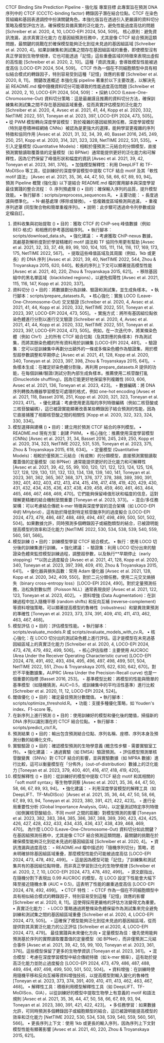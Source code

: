 CTCF Binding Site Prediction Pipeline - 強化版
專案目標
此專案旨在預測 DNA 序列中的 CTCF (CCCTC-binding factor) 轉錄因子潛在結合位點。CTCF 在染色質組織和基因表達調控中扮演關鍵角色。本強化版旨在透過引入更嚴謹的資料切分策略及模型評估方法，確保模型具備真實的泛化能力，避免性能過度高估的問題 [Schreiber et al. 2020, 4, 10, LOCO-EPI 2024, 504, 509]。
核心原則：避免資訊洩漏，追求真實泛化能力
在基因組預測任務中，尤其是像 CTCF 結合預測這類問題，最關鍵的挑戰在於確保模型能夠泛化到從未見過的基因組區域 [Schreiber et al. 2020, 4]。如果訓練集和測試集之間存在基因組區域的重疊，即使模型沒有真正學習到生物學規律，它也可能透過「記憶」這些重疊區域的特徵來表現出虛假的高性能 [Schreiber et al. 2020, 2, 10]。這種「資訊洩漏」會導致模型性能被過度高估 [LOCO-EPI 2024, 504, 509]。
CTCF 作為一個在不同細胞類型中具有相似結合模式的轉錄因子，特別容易受到這種「記憶」效應的影響 [Schreiber et al. 2020, 8, 11]。
關鍵改進概述
本強化版 pipeline 著重於以下主要改進，以解決先前 README.md 檔中隨機資料切分可能導致的性能過度高估問題 [Schreiber et al. 2020, 2, 10, LOCO-EPI 2024, 504, 509]：
•
採納 LOCO (Leave-One-Chromosome-Out) 資料切分策略：這是最嚴謹且推薦的資料切分方法，確保訓練集和測試集之間不存在基因組區域重疊，從而真實評估模型的泛化能力 [Schreiber et al. 2020, 4, Avsec et al. 2021, 41, 44, Kopp et al. 2020, 332, NetTIME 2022, 551, Toneyan et al. 2023, 397, LOCO-EPI 2024, 473, 505]。
•
從 PWM 模型轉向深度學習模型：對於複雜的基因組預測任務，深度學習模型（特別是卷積神經網絡 CNNs）被認為是更強大的選擇，能夠學習更複雜的序列特徵和協同作用 [Avsec et al. 2021, 31, 32, 34, 39, 40, Basset 2016, 245, 249, 250, 251, Kopp et al. 2020, 314, 321, 323, 328, NetTIME 2022, 531, 535]。
•
引入定量模型 (Quantitative Models)：相較於僅預測二元結合的分類模型，直接預測實驗讀取覆蓋值的定量模型（如 BPNet）通常能提供更好的泛化能力和可解釋性，因為它們保留了峰值形狀和幅度的資訊 [Avsec et al. 2021, 39, 42, Toneyan et al. 2023, 361, 376]。
•
加強模型解釋性：利用 DeepLIFT 和 TF-MoDISco 等工具，從訓練好的深度學習模型中提取 CTCF 結合 motif 及其「軟性 motif 語法」 [Avsec et al. 2021, 35, 36, 44, 47, 50, 58, 66, 67, 89, 93, 94]。
預測 Pipeline 概覽 (強化版)
以下是結合 README.md 檔的實用腳本與深度學習最佳實踐的整合流程：
0. 序列預處理 ()
•
目的：確保輸入序列的品質，提升模型效能。
•
執行腳本：scripts/preprocess_sequences.R。
•
主要功能：
◦
長度過濾與標準化。
◦
N-鹼基處理 (移除或替換)。
◦
低複雜度區域檢測與過濾。
◦
重複序列遮罩 (同型聚合物和簡單重複序列)。
•
說明：此步驟可透過命令列參數或設定檔自訂。
1. 資料收集與初始提取 ()
•
目的：獲取 CTCF 的 ChIP-seq 峰值數據（例如 BED 格式）和相應的參考基因組序列。
•
執行腳本：scripts/download_data.sh。
•
強化建議：
◦
考慮獲取 ChIP-nexus 數據，其鹼基對解析度對於學習精確的 motif 語法和 TF 協同作用更有幫助 [Avsec et al. 2021, 32, 33, 37, 49, 89, 99, 100, 104, 105, 111, 114, 116, 117, 169, 173, 175, NetTIME 2022, 567]。
◦
提取這些峰值區域及其周圍（例如，1kb 或更長）的 DNA 序列 [Avsec et al. 2021, 39, 40, NetTIME 2022, 544, Zhou & Troyanskaya 2015, 620, 640]。較長的序列上下文可以顯著提高模型性能 [Avsec et al. 2021, 40, 220, Zhou & Troyanskaya 2015, 621]。
◦
移除基因組中的黑名單區域（blacklisted regions），以避免假陽性 [Avsec et al. 2021, 115, 116, 147, Kopp et al. 2020, 337]。
2. 資料切分 ()
•
目的：將數據劃分為訓練、驗證和測試集，並生成負樣本。
•
執行腳本：scripts/prepare_datasets.R。
•
核心強化：實施 LOCO (Leave-One-Chromosome-Out) 交叉驗證 [Schreiber et al. 2020, 4, Avsec et al. 2021, 41, 44, Kopp et al. 2020, 332, NetTIME 2022, 551, Toneyan et al. 2023, 397, LOCO-EPI 2024, 473, 505]。
◦
實施方式：將所有基因組位點依染色體進行分割以進行交叉驗證 [Schreiber et al. 2020, 4, Avsec et al. 2021, 41, 44, Kopp et al. 2020, 332, NetTIME 2022, 551, Toneyan et al. 2023, 397, LOCO-EPI 2024, 473, 505]。例如，在一次迭代中，將某條染色體（例如 Chr1）上的所有 CTCF 結合位點（及其對應的負樣本）作為測試集，而將其餘染色體的所有資料用於訓練集 [LOCO-EPI 2024, 481]。
◦
驗證集：您可以從訓練集中再劃分出額外的一條或多條染色體作為驗證集，用於模型超參數調整和早期停止 [Avsec et al. 2021, 41, 128, Kopp et al. 2020, 340, Toneyan et al. 2023, 397, 398, Zhou & Troyanskaya 2015, 641]。
◦
負樣本生成：在確定好染色體分割後，再利用 prepare_datasets.R 提供的功能，在每個訓練/驗證/測試分割內部生成負樣本。推薦使用二核苷酸打亂 (Dinucleotide shuffling)，因為它能更好地保留序列複雜性 [603, 606, Avsec et al. 2021, 136, Toneyan et al. 2023, 423]。
◦
數據編碼：將 DNA 序列轉換為機器學習模型可處理的格式，例如 one-hot encoding [Avsec et al. 2021, 118, Basset 2016, 251, Kopp et al. 2020, 321, 323, Toneyan et al. 2023, 417]。
◦
優化建議：考慮使用更高階的序列特徵編碼（例如二核苷酸或三核苷酸編碼），這已被證實能顯著改善某些轉錄因子結合預測的性能，因為它直接捕獲了相鄰核苷酸之間的相關性 [Kopp et al. 2020, 322, 323, 324, 330, 334]。
3. 模型選擇與建構 ()
•
目的：建立用於預測 CTCF 結合的序列模型。
•
README.md 現有方案：創建 PWM。
•
核心強化：推薦使用深度學習模型 (CNNs) [Avsec et al. 2021, 31, 34, Basset 2016, 245, 249, 250, Kopp et al. 2020, 314, 323, NetTIME 2022, 531, 535, Toneyan et al. 2023, 375, Zhou & Troyanskaya 2015, 618, 634]。
◦
定量模型 (Quantitative Models)：相較於僅預測二元結合（有或無）的分類模型，直接預測實驗讀取覆蓋值的定量模型（如 BPNet）通常能提供更好的泛化能力和可解釋性 [Avsec et al. 2021, 39, 42, 55, 99, 100, 120, 121, 122, 123, 124, 125, 126, 127, 128, 129, 130, 131, 132, 133, 134, 138, 139, 140, 141, Toneyan et al. 2023, 361, 362, 365, 367, 368, 371, 376, 377, 378, 388, 389, 390, 391, 392, 401, 402, 403, 412, 413, 414, 415, 416, 417, 418, 419, 420, 429, 430, 431, 432, 434, 435, 436, 437, 438, 439, 458, 459, 460, 461, 463, 464, 465, 466, 467, 468, 469, 470]。它們能夠保留峰值形狀和幅度的信息，這對理解更精確的結合機制至關重要 [Toneyan et al. 2023, 373]。
◦
混合/多任務架構：可以考慮結合傳統 k-mer 特徵與深度學習的混合架構（如 LOCO-EPI 中的 MHybrid），這有助於降低對特定核苷酸序列的過度擬合 [LOCO-EPI 2024, 473, 479, 486, 487, 488, 489, 494, 497, 498, 499, 500, 501, 502, 504]。如果數據允許，同時預測多個轉錄因子或細胞類型的結合，已被證明能提高模型的效率和泛化能力 [NetTIME 2022, 530, 534, 538, 539, 540, 559, 560, 561, 566]。
4. 模型訓練 ()
•
目的：訓練模型學習 CTCF 結合模式。
•
執行：使用 LOCO 切分後的訓練集進行訓練。
•
強化建議：
◦
驗證集：利用 LOCO 切分出來的驗證染色體來監控模型訓練過程，調整超參數，以及執行**早期停止（early stopping）**以防止過度擬合 [Avsec et al. 2021, 41, 128, Kopp et al. 2020, 340, Toneyan et al. 2023, 397, 398, 409, 410, Zhou & Troyanskaya 2015, 641]。
◦
優化器與損失函數：常用 Adam 優化器 [Avsec et al. 2021, 128, Kopp et al. 2020, 342, 409, 550]。對於二元分類任務，使用二元交叉熵損失（binary cross-entropy loss）[LOCO-EPI 2024, 490]。對於定量預測任務，泊松負對數似然（Poisson NLL）通常表現良好 [Avsec et al. 2021, 122, 123, Toneyan et al. 2023, 402]。
◦
資料增強 (Data Augmentation)：在訓練過程中加入隨機平移 (random shifts) 和反向互補 (reverse-complement) 等資料增強策略，可以顯著提高模型的魯棒性（robustness）和變異效果預測的準確性 [Toneyan et al. 2023, 373, 374, 391, 409, 410, 411, 413, 462, 463, 467, 468]。
5. 模型評估 ()
•
目的：評估模型性能。
•
執行腳本：scripts/evaluate_models.R 或 scripts/evaluate_models_with_cv.R。
•
核心強化：在 LOCO 切分出的測試染色體上進行評估。這才是模型在未見過基因組區域上的真實泛化能力 [Schreiber et al. 2020, 4, LOCO-EPI 2024, 473, 478, 479, 492, 499, 506]。
◦
核心評估指標：主要使用 AUCROC (Area Under the Receiver Operating Characteristic curve) [LOCO-EPI 2024, 478, 491, 492, 493, 494, 495, 496, 497, 498, 499, 501, 504, NetTIME 2022, 551, Zhou & Troyanskaya 2015, 622, 630, 642, 670]。對於不平衡數據集，AUPRC (Area Under the Precision-Recall curve) 也是一個重要的指標 [Basset 2016, 253]。
◦
基準模型比較：將模型的性能與簡單的基準模型（如隨機猜測，AUC=0.5，或訓練集中的平均活性基準）進行比較 [Schreiber et al. 2020, 11, 12, LOCO-EPI 2024, 524]。
6. 閾值優化 ()
•
目的：確定最佳預測分數閾值。
•
執行腳本：scripts/optimize_threshold.R。
•
功能：支援多種優化策略，如 Youden's index、F1-score 等。
7. 在新序列上進行預測 ()
•
目的：使用訓練好的模型和優化後的閾值，掃描新的 DNA 序列以識別潛在的 CTCF 結合位點。
•
執行腳本：scripts/predict_ctcf.R。
8. 預測結果 ()
•
目的：輸出包含預測結合位點、序列名稱、座標、序列本身及預測分數的結構化文件。
9. 實驗驗證 ()
•
目的：確認模型預測的生物學意義 (概念性步驟 - 需要實驗室工作)。
•
強化建議：
◦
通過實驗（如 EMSA）驗證預測。
◦
評估模型預測單核苷酸變異（SNVs）對 CTCF 結合的影響，並與實驗數據（如 MPRA 數據）進行比較，這可以衡量模型在「分佈外」（out-of-distribution）數據上的泛化能力 [Toneyan et al. 2023, 379, 400, 401, 416, 417, 418, 419, 420]。
10. 模型解釋性 ()
•
目的：從訓練好的模型中提取 CTCF 結合 motif 和其相關的「soft motif syntax」等生物學洞察 [Avsec et al. 2021, 35, 36, 44, 47, 50, 58, 66, 67, 89, 93, 94]。
•
強化建議：
◦
利用深度學習模型的解釋工具（如 DeepLIFT、TF-MoDISco）[Avsec et al. 2021, 35, 36, 44, 47, 50, 58, 66, 67, 89, 93, 94, Toneyan et al. 2023, 380, 391, 421, 422, 423]。
◦
進行全局重要性分析 (Global Importance Analysis, GIA)，以定量測試特定序列特徵（如側翼核苷酸組合、不同 motif 之間的距離）對模型預測的影響 [Toneyan et al. 2023, 382, 383, 384, 385, 386, 387, 388, 389, 390, 423, 424, 425, 426, 427, 428, 432, 433, 434, 435, 436, 437, 438, 439, 468, 469, 470]。
為什麼 LOCO (Leave-One-Chromosome-Out) 資料切分如此關鍵？
在基因組預測任務中，尤其是像 CTCF 結合預測這類問題，最關鍵的挑戰在於確保模型能夠泛化到從未見過的基因組區域 [Schreiber et al. 2020, 4]。
•
資訊洩漏與過度高估：
◦
README.md 檔中描述的「隨機序列切分」策略，若未明確排除基因組區域重疊，那麼模型性能仍可能被過度高估 [LOCO-EPI 2024, 473, 478, 492, 499]。
◦
這是因為模型可能「記住」了訓練集和測試集共有的基因組位點特徵，而非真正學習到泛化的生物學規律 [Schreiber et al. 2020, 2, 7, 10, LOCO-EPI 2024, 473, 478, 492, 499]。
◦
源文獻指出，在隨機分割下表現出 0.99 AUCROC 的模型，在 LOCO 設定下性能會大幅下降至接近隨機水準 (AUC ≈ 0.5)，這表明了性能的嚴重過度高估 [LOCO-EPI 2024, 478, 492, 499]。
•
CTCF 特性：
◦
CTCF 作為一個在不同細胞類型中具有相似結合模式的轉錄因子，特別容易受到這種「記憶」效應的影響 [Schreiber et al. 2020, 8, 11]。這使得採用更嚴格的評估方法變得尤為重要。
•
真實泛化能力：
◦
LOCO 策略通過將整條染色體保留作為測試集來完全避免訓練和測試集之間的基因組區域重疊 [Schreiber et al. 2020, 4, LOCO-EPI 2024, 473, 505]。
◦
這確保了模型能夠泛化到從未見過的基因組區域，從而提供對其真實泛化能力的公正評估 [Schreiber et al.2020, 4, LOCO-EPI 2024, 473, 479]。
最佳實踐與未來優化方向
•
定量模型為佳：優先使用能夠預測基於序列的實際讀取覆蓋值的定量模型（如 BPNet），而非僅預測二元結合事件 [Avsec et al. 2021, 39, 42, 55, 99, 100, Toneyan et al. 2023, 361, 376]。這些模型保留了更多的生物學資訊 [Toneyan et al. 2023, 361]。
•
混合模型：考慮在深度學習模型中結合傳統特徵（如 k-mer 頻率），這有助於提高泛化能力並防止過度擬合 [LOCO-EPI 2024, 473, 479, 486, 487, 488, 489, 494, 497, 498, 499, 500, 501, 502, 504]。
•
資料增強：在訓練時使用隨機平移和反向互補等資料增強技術，以提高模型對輸入變化的魯棒性 [Toneyan et al. 2023, 373, 374, 391, 409, 410, 411, 413, 462, 463, 467, 468]。
•
解釋性工具：積極利用模型解釋性工具（如 DeepLIFT、TF-MoDISco、GIA），以從訓練好的模型中提取生物學上有意義的 motif 和語法規則 [Avsec et al. 2021, 35, 36, 44, 47, 50, 58, 66, 67, 89, 93, 94, Toneyan et al. 2023, 380, 391, 421, 422, 423]。
•
多任務學習：如果數據允許，可同時預測多個轉錄因子或細胞類型的結合，這已被證明能提高模型的效率和泛化能力 [NetTIME 2022, 530, 534, 538, 539, 540, 559, 560, 561, 566]。
•
更長序列上下文：使用 1kb 或更長的輸入序列，因為序列上下文對模型性能有顯著影響 [Avsec et al. 2021, 40, 220, Zhou & Troyanskaya 2015, 621]。